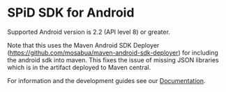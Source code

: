 SPiD SDK for Android
================

Supported Android version is 2.2 (API level 8) or greater.

Note that this uses the Maven Android SDK Deployer (https://github.com/mosabua/maven-android-sdk-deployer) for including the android sdk into maven. This fixes the issue of missing JSON libraries which is in the artifact deployed to Maven central.

For information and the development guides see our [Documentation](http://schibsted.github.com/sdk-android "Documentation").
